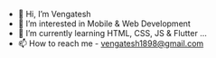 - 👋 Hi, I’m Vengatesh
- 👀 I’m interested in Mobile & Web Development
- 🌱 I’m currently learning HTML, CSS, JS & Flutter ...
- 📫 How to reach me - vengatesh1898@gmail.com

<!---
vengat1898/vengat1898 is a ✨ special ✨ repository because its `README.md` (this file) appears on your GitHub profile.
You can click the Preview link to take a look at your changes.
--->

